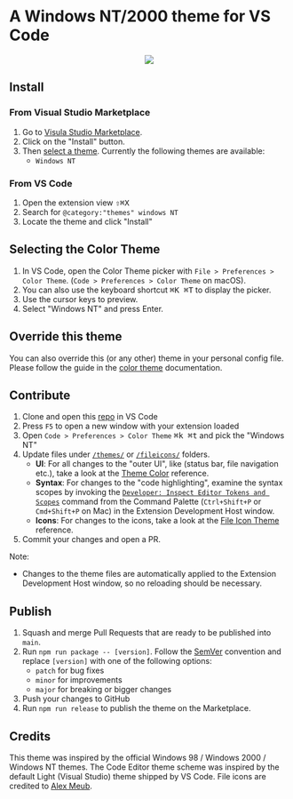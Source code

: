 # A Windows NT/2000 theme for VS Code

<p align="center">
  <img src="https://raw.githubusercontent.com/manekinekko/windows-nt-vscode-theme/main/docs/windows-nt-vs-code-theme-banner.jpg">
</p>


## Install

### From Visual Studio Marketplace

1. Go to [Visula Studio Marketplace](https://marketplace.visualstudio.com/items?itemName=wassimdev.windows-nt-vscode-theme).
2. Click on the "Install" button.
3. Then [select a theme](https://code.visualstudio.com/docs/getstarted/themes#_selecting-the-color-theme). Currently the following themes are available:
    - `Windows NT`

### From VS Code

1. Open the extension view <kbd>⇧⌘X</kbd>
2. Search for `@category:"themes" windows NT`
3. Locate the theme and click "Install"

## Selecting the Color Theme

1. In VS Code, open the Color Theme picker with `File > Preferences > Color Theme`. (`Code > Preferences > Color Theme` on macOS).
1. You can also use the keyboard shortcut <kbd>⌘K ⌘T</kbd> to display the picker.
1. Use the cursor keys to preview.
1. Select "Windows NT" and press Enter.

## Override this theme

You can also override this (or any other) theme in your personal config file. Please follow the guide in the [color theme](https://code.visualstudio.com/api/extension-guides/color-theme) documentation.

## Contribute

1. Clone and open this [repo](https://github.com/manekinekko/windows-nt-vscode-theme) in VS Code
1. Press `F5` to open a new window with your extension loaded
2. Open `Code > Preferences > Color Theme` <kbd>⌘k ⌘t</kbd> and pick the "Windows NT"
3. Update files under [`/themes/`](https://github.com/manekinekko/windows-nt-vscode-theme/blob/main/themes/) or [`/fileicons/`](https://github.com/manekinekko/windows-nt-vscode-theme/blob/main/fileicons/) folders.
    - **UI**: For all changes to the "outer UI", like (status bar, file navigation etc.), take a look at the [Theme Color](https://code.visualstudio.com/api/references/theme-color) reference.
    - **Syntax**: For changes to the "code highlighting", examine the syntax scopes by invoking the [`Developer: Inspect Editor Tokens and Scopes`](https://code.visualstudio.com/api/language-extensions/syntax-highlight-guide#scope-inspector) command from the Command Palette (`Ctrl+Shift+P` or `Cmd+Shift+P` on Mac) in the Extension Development Host window.
    - **Icons**: For changes to the icons, take a look at the [File Icon Theme](https://code.visualstudio.com/api/extension-guides/file-icon-theme) reference.
4. Commit your changes and open a PR.

Note:

- Changes to the theme files are automatically applied to the Extension Development Host window, so no reloading should be necessary.

## Publish

1. Squash and merge Pull Requests that are ready to be published into `main`.
1. Run `npm run package -- [version]`. Follow the [SemVer](https://semver.org) convention and replace `[version]` with one of the following options:
    - `patch` for bug fixes
    - `minor` for improvements
    - `major` for breaking or bigger changes
1. Push your changes to GitHub
1. Run `npm run release` to publish the theme on the Marketplace.

## Credits

This theme was inspired by the official Windows 98 / Windows 2000 / Windows NT themes. The Code Editor theme scheme was inspired by the default Light (Visual Studio) theme shipped by VS Code. File icons are credited to [Alex Meub](https://win98icons.alexmeub.com/).

